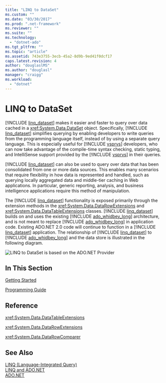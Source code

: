 ```yaml
---
title: "LINQ to DataSet"
ms.custom: ""
ms.date: "03/30/2017"
ms.prod: ".net-framework"
ms.reviewer: ""
ms.suite: ""
ms.technology: 
  - "dotnet-ado"
ms.tgt_pltfrm: ""
ms.topic: "article"
ms.assetid: 743e3755-3ecb-45a2-8d9b-9ed41f0dcf17
caps.latest.revision: 4
author: "douglaslMS"
ms.author: "douglasl"
manager: "craigg"
ms.workload: 
  - "dotnet"
---
```

# LINQ to DataSet
[!INCLUDE [linq_dataset](../../../../includes/linq-dataset-md.md)] makes it easier and faster to query over data cached in a <xref:System.Data.DataSet> object. Specifically, [!INCLUDE [linq_dataset](../../../../includes/linq-dataset-md.md)] simplifies querying by enabling developers to write queries from the programming language itself, instead of by using a separate query language. This is especially useful for [!INCLUDE [vsprvs](../../../../includes/vsprvs-md.md)] developers, who can now take advantage of the compile-time syntax checking, static typing, and IntelliSense support provided by the [!INCLUDE [vsprvs](../../../../includes/vsprvs-md.md)] in their queries.  
  
 [!INCLUDE [linq_dataset](../../../../includes/linq-dataset-md.md)] can also be used to query over data that has been consolidated from one or more data sources. This enables many scenarios that require flexibility in how data is represented and handled, such as querying locally aggregated data and middle-tier caching in Web applications. In particular, generic reporting, analysis, and business intelligence applications require this method of manipulation.  
  
 The [!INCLUDE [linq_dataset](../../../../includes/linq-dataset-md.md)] functionality is exposed primarily through the extension methods in the <xref:System.Data.DataRowExtensions> and <xref:System.Data.DataTableExtensions> classes. [!INCLUDE [linq_dataset](../../../../includes/linq-dataset-md.md)] builds on and uses the existing [!INCLUDE [ado_whidbey_long](../../../../includes/ado-whidbey-long-md.md)] architecture, and is not meant to replace [!INCLUDE [ado_whidbey_long](../../../../includes/ado-whidbey-long-md.md)] in application code. Existing ADO.NET 2.0 code will continue to function in a [!INCLUDE [linq_dataset](../../../../includes/linq-dataset-md.md)] application. The relationship of [!INCLUDE [linq_dataset](../../../../includes/linq-dataset-md.md)] to [!INCLUDE [ado_whidbey_long](../../../../includes/ado-whidbey-long-md.md)] and the data store is illustrated in the following diagram.  
  
 ![LINQ to DataSet is based on the ADO.NET Provider](../../../../docs/framework/data/adonet/media/linqtodataset.gif "LINQtoDataSet")  
  
## In This Section  
 [Getting Started](../../../../docs/framework/data/adonet/getting-started-linq-to-dataset.md)  
  
 [Programming Guide](../../../../docs/framework/data/adonet/programming-guide-linq-to-dataset.md)  
  
## Reference  
 <xref:System.Data.DataTableExtensions>  
  
 <xref:System.Data.DataRowExtensions>  
  
 <xref:System.Data.DataRowComparer>  
  
## See Also  
 [LINQ (Language-Integrated Query)](http://msdn.microsoft.com/library/a73c4aec-5d15-4e98-b962-1274021ea93d)  
 [LINQ and ADO.NET](../../../../docs/framework/data/adonet/linq-and-ado-net.md)  
 [ADO.NET](../../../../docs/framework/data/adonet/index.md)
